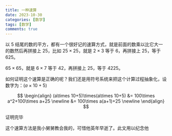 ```yaml
---
title: 一种速算
date: 2023-10-30
categories: [数学]
tags: [数学]
comments: true
---
```


以 5 结尾的数的平方，都有一个很好记的速算方式，就是前面的数乘以比它大一的数然后再拼接上 25，比如 $25\times 25$，就是 $2\times 3$ 等于 6，再拼接上 25，等于 625。

<!-- more -->

$65\times 65$，就是 $6\times 7$ 等于 42，再拼接上 25，等于 4225。

如何证明这个速算是正确的呢？我们还是用符号系统来把这个计算过程抽象化，设数字为：$(a\times 10+5)$

$$
\begin{align}
(a\times 10+5)\times(a\times 10+5)
&= 100\times a^2+100\times a+25 \newline
&= 100\times a(a+1)+25    \newline
\end{align}
$$

证明完毕

这个速算方法是我小舅舅教会我的，可惜他英年早逝了。此文用以纪念他
